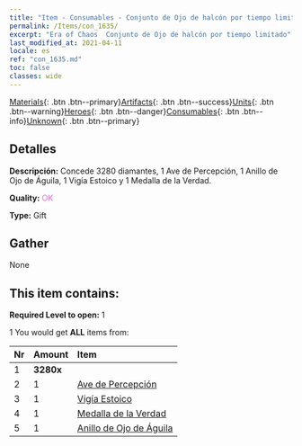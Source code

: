 ```yaml
---
title: "Item - Consumables - Conjunto de Ojo de halcón por tiempo limitado"
permalink: /Items/con_1635/
excerpt: "Era of Chaos  Conjunto de Ojo de halcón por tiempo limitado"
last_modified_at: 2021-04-11
locale: es
ref: "con_1635.md"
toc: false
classes: wide
---
```

 [Materials](/es/Items/){: .btn .btn--primary}[Artifacts](/es/Items/Artifacts/){: .btn .btn--success}[Units](/es/Items/Units/){: .btn .btn--warning}[Heroes](/es/Items/Heroes/){: .btn .btn--danger}[Consumables](/es/Items/Consumables/){: .btn .btn--info}[Unknown](/es/Items/Unknown/){: .btn .btn--primary}

## Detalles
 **Descripción:** Concede 3280 diamantes, 1 Ave de Percepción, 1 Anillo de Ojo de Águila, 1 Vigía Estoico y 1 Medalla de la Verdad.

 **Quality:** <span style="color: #DA70D6">OK</span>

 **Type:** Gift

## Gather

  None

## This item contains:

 **Required Level to open:** 1

 1 You would get **ALL** items  from:

  | Nr | Amount |     Item    |
  |:---|:-------|:------------|
  | 1 |  **3280x** | <i class="fas fa-gem"/> |  | 
  | 2 | 1 | [Ave de Percepción](/es/Items/art_132/) | 
  | 3 | 1 | [Vigía Estoico](/es/Items/art_133/) | 
  | 4 | 1 | [Medalla de la Verdad](/es/Items/art_134/) | 
  | 5 | 1 | [Anillo de Ojo de Águila](/es/Items/art_135/) | 
